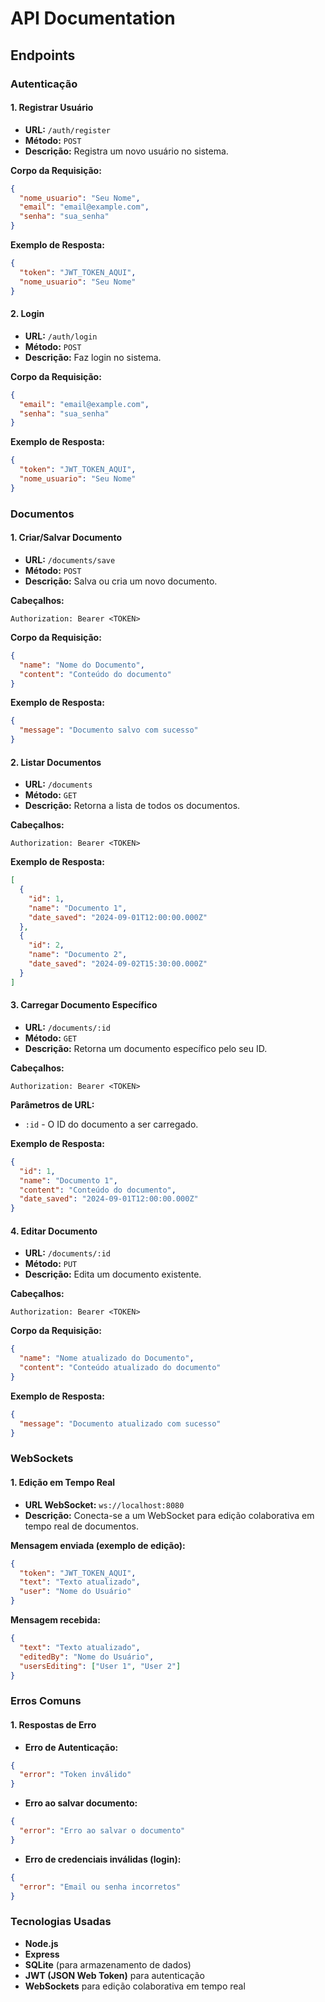 
# API Documentation

## Endpoints

### Autenticação

#### 1. Registrar Usuário

- **URL:** `/auth/register`
- **Método:** `POST`
- **Descrição:** Registra um novo usuário no sistema.
  
**Corpo da Requisição:**

```json
{
  "nome_usuario": "Seu Nome",
  "email": "email@example.com",
  "senha": "sua_senha"
}
```

**Exemplo de Resposta:**

```json
{
  "token": "JWT_TOKEN_AQUI",
  "nome_usuario": "Seu Nome"
}
```

#### 2. Login

- **URL:** `/auth/login`
- **Método:** `POST`
- **Descrição:** Faz login no sistema.

**Corpo da Requisição:**

```json
{
  "email": "email@example.com",
  "senha": "sua_senha"
}
```

**Exemplo de Resposta:**

```json
{
  "token": "JWT_TOKEN_AQUI",
  "nome_usuario": "Seu Nome"
}
```

### Documentos

#### 1. Criar/Salvar Documento

- **URL:** `/documents/save`
- **Método:** `POST`
- **Descrição:** Salva ou cria um novo documento.

**Cabeçalhos:**

```
Authorization: Bearer <TOKEN>
```

**Corpo da Requisição:**

```json
{
  "name": "Nome do Documento",
  "content": "Conteúdo do documento"
}
```

**Exemplo de Resposta:**

```json
{
  "message": "Documento salvo com sucesso"
}
```

#### 2. Listar Documentos

- **URL:** `/documents`
- **Método:** `GET`
- **Descrição:** Retorna a lista de todos os documentos.

**Cabeçalhos:**

```
Authorization: Bearer <TOKEN>
```

**Exemplo de Resposta:**

```json
[
  {
    "id": 1,
    "name": "Documento 1",
    "date_saved": "2024-09-01T12:00:00.000Z"
  },
  {
    "id": 2,
    "name": "Documento 2",
    "date_saved": "2024-09-02T15:30:00.000Z"
  }
]
```

#### 3. Carregar Documento Específico

- **URL:** `/documents/:id`
- **Método:** `GET`
- **Descrição:** Retorna um documento específico pelo seu ID.

**Cabeçalhos:**

```
Authorization: Bearer <TOKEN>
```

**Parâmetros de URL:**
- `:id` - O ID do documento a ser carregado.

**Exemplo de Resposta:**

```json
{
  "id": 1,
  "name": "Documento 1",
  "content": "Conteúdo do documento",
  "date_saved": "2024-09-01T12:00:00.000Z"
}
```

#### 4. Editar Documento

- **URL:** `/documents/:id`
- **Método:** `PUT`
- **Descrição:** Edita um documento existente.

**Cabeçalhos:**

```
Authorization: Bearer <TOKEN>
```

**Corpo da Requisição:**

```json
{
  "name": "Nome atualizado do Documento",
  "content": "Conteúdo atualizado do documento"
}
```

**Exemplo de Resposta:**

```json
{
  "message": "Documento atualizado com sucesso"
}
```

### WebSockets

#### 1. Edição em Tempo Real

- **URL WebSocket:** `ws://localhost:8080`
- **Descrição:** Conecta-se a um WebSocket para edição colaborativa em tempo real de documentos.

**Mensagem enviada (exemplo de edição):**

```json
{
  "token": "JWT_TOKEN_AQUI",
  "text": "Texto atualizado",
  "user": "Nome do Usuário"
}
```

**Mensagem recebida:**

```json
{
  "text": "Texto atualizado",
  "editedBy": "Nome do Usuário",
  "usersEditing": ["User 1", "User 2"]
}
```

### Erros Comuns

#### 1. Respostas de Erro

- **Erro de Autenticação:**

```json
{
  "error": "Token inválido"
}
```

- **Erro ao salvar documento:**

```json
{
  "error": "Erro ao salvar o documento"
}
```

- **Erro de credenciais inválidas (login):**

```json
{
  "error": "Email ou senha incorretos"
}
```

### Tecnologias Usadas

- **Node.js**
- **Express**
- **SQLite** (para armazenamento de dados)
- **JWT (JSON Web Token)** para autenticação
- **WebSockets** para edição colaborativa em tempo real
